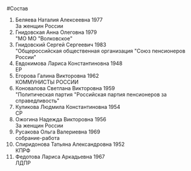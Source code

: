 #Состав
1. Беляева Наталия Алексеевна 1977   
    За женщин России
2. Гнидовская Анна Олеговна 1979   
    "МО МО "Волковское"
3. Гнидовский Сергей Сергеевич 1983   
    "Общероссийская общественная организация "Союз пенсионеров России"
4. Евдокимова Лариса Константиновна 1948   
    ЕР
5. Егорова Галина Викторовна 1962   
    КОММУНИСТЫ РОССИИ
6. Коновалова Светлана Викторовна 1959   
    "Политическая партия "Российская партия пенсионеров за справедливость"
7. Куликова Людмила Константиновна 1954   
    СР
8. Ожогина Надежда Викторовна 1956   
    За женщин России
9. Русакова Ольга Валериевна 1969   
    собрание-работа
10. Спиридонова Татьяна Александровна 1952   
    КПРФ
11. Федотова Лариса Аркадьевна 1967   
    ЛДПР
